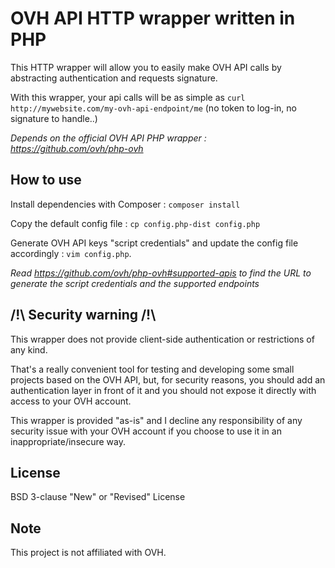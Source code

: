 OVH API HTTP wrapper written in PHP
===================================

This HTTP wrapper will allow you to easily make OVH API calls by abstracting authentication and requests signature.

With this wrapper, your api calls will be as simple as `curl http://mywebsite.com/my-ovh-api-endpoint/me` (no token to log-in, no signature to handle..)

_Depends on the official OVH API PHP wrapper : https://github.com/ovh/php-ovh_

How to use
----------

Install dependencies with Composer : `composer install`

Copy the default config file : `cp config.php-dist config.php`

Generate OVH API keys "script credentials" and update the config file accordingly : `vim config.php`.

_Read https://github.com/ovh/php-ovh#supported-apis to find the URL to generate the script credentials and the supported endpoints_

/!\ Security warning /!\
------------------------

This wrapper does not provide client-side authentication or restrictions of any kind.

That's a really convenient tool for testing and developing some small projects based on the OVH API, but, for security reasons, you should add an authentication layer in front of it and you should not expose it directly with access to your OVH account.

This wrapper is provided "as-is" and I decline any responsibility of any security issue with your OVH account if you choose to use it in an inappropriate/insecure way.

License
-------

BSD 3-clause "New" or "Revised" License


Note
----

This project is not affiliated with OVH.
